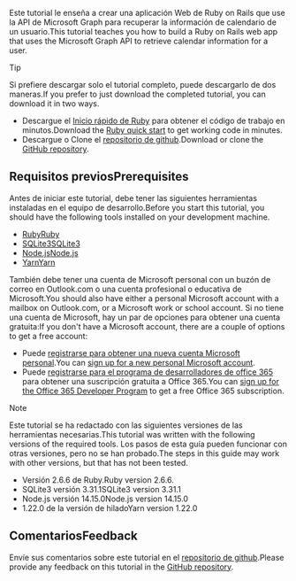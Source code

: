 <!-- markdownlint-disable MD002 MD041 -->

<span data-ttu-id="6d144-101">Este tutorial le enseña a crear una aplicación Web de Ruby on Rails que use la API de Microsoft Graph para recuperar la información de calendario de un usuario.</span><span class="sxs-lookup"><span data-stu-id="6d144-101">This tutorial teaches you how to build a Ruby on Rails web app that uses the Microsoft Graph API to retrieve calendar information for a user.</span></span>

> [!TIP]
> <span data-ttu-id="6d144-102">Si prefiere descargar solo el tutorial completo, puede descargarlo de dos maneras.</span><span class="sxs-lookup"><span data-stu-id="6d144-102">If you prefer to just download the completed tutorial, you can download it in two ways.</span></span>
>
> - <span data-ttu-id="6d144-103">Descargue el [Inicio rápido de Ruby](https://developer.microsoft.com/graph/quick-start?platform=option-ruby) para obtener el código de trabajo en minutos.</span><span class="sxs-lookup"><span data-stu-id="6d144-103">Download the [Ruby quick start](https://developer.microsoft.com/graph/quick-start?platform=option-ruby) to get working code in minutes.</span></span>
> - <span data-ttu-id="6d144-104">Descargue o Clone el [repositorio de github](https://github.com/microsoftgraph/msgraph-training-rubyrailsapp).</span><span class="sxs-lookup"><span data-stu-id="6d144-104">Download or clone the [GitHub repository](https://github.com/microsoftgraph/msgraph-training-rubyrailsapp).</span></span>

## <a name="prerequisites"></a><span data-ttu-id="6d144-105">Requisitos previos</span><span class="sxs-lookup"><span data-stu-id="6d144-105">Prerequisites</span></span>

<span data-ttu-id="6d144-106">Antes de iniciar este tutorial, debe tener las siguientes herramientas instaladas en el equipo de desarrollo.</span><span class="sxs-lookup"><span data-stu-id="6d144-106">Before you start this tutorial, you should have the following tools installed on your development machine.</span></span>

- [<span data-ttu-id="6d144-107">Ruby</span><span class="sxs-lookup"><span data-stu-id="6d144-107">Ruby</span></span>](https://www.ruby-lang.org/en/downloads/)
- [<span data-ttu-id="6d144-108">SQLite3</span><span class="sxs-lookup"><span data-stu-id="6d144-108">SQLite3</span></span>](https://sqlite.org/index.html)
- [<span data-ttu-id="6d144-109">Node.js</span><span class="sxs-lookup"><span data-stu-id="6d144-109">Node.js</span></span>](https://nodejs.org/en/)
- [<span data-ttu-id="6d144-110">Yarn</span><span class="sxs-lookup"><span data-stu-id="6d144-110">Yarn</span></span>](https://yarnpkg.com/)

<span data-ttu-id="6d144-111">También debe tener una cuenta de Microsoft personal con un buzón de correo en Outlook.com o una cuenta profesional o educativa de Microsoft.</span><span class="sxs-lookup"><span data-stu-id="6d144-111">You should also have either a personal Microsoft account with a mailbox on Outlook.com, or a Microsoft work or school account.</span></span> <span data-ttu-id="6d144-112">Si no tiene una cuenta de Microsoft, hay un par de opciones para obtener una cuenta gratuita:</span><span class="sxs-lookup"><span data-stu-id="6d144-112">If you don't have a Microsoft account, there are a couple of options to get a free account:</span></span>

- <span data-ttu-id="6d144-113">Puede [registrarse para obtener una nueva cuenta Microsoft personal](https://signup.live.com/signup?wa=wsignin1.0&rpsnv=12&ct=1454618383&rver=6.4.6456.0&wp=MBI_SSL_SHARED&wreply=https://mail.live.com/default.aspx&id=64855&cbcxt=mai&bk=1454618383&uiflavor=web&uaid=b213a65b4fdc484382b6622b3ecaa547&mkt=E-US&lc=1033&lic=1).</span><span class="sxs-lookup"><span data-stu-id="6d144-113">You can [sign up for a new personal Microsoft account](https://signup.live.com/signup?wa=wsignin1.0&rpsnv=12&ct=1454618383&rver=6.4.6456.0&wp=MBI_SSL_SHARED&wreply=https://mail.live.com/default.aspx&id=64855&cbcxt=mai&bk=1454618383&uiflavor=web&uaid=b213a65b4fdc484382b6622b3ecaa547&mkt=E-US&lc=1033&lic=1).</span></span>
- <span data-ttu-id="6d144-114">Puede [registrarse para el programa de desarrolladores de office 365](https://developer.microsoft.com/office/dev-program) para obtener una suscripción gratuita a Office 365.</span><span class="sxs-lookup"><span data-stu-id="6d144-114">You can [sign up for the Office 365 Developer Program](https://developer.microsoft.com/office/dev-program) to get a free Office 365 subscription.</span></span>

> [!NOTE]
> <span data-ttu-id="6d144-115">Este tutorial se ha redactado con las siguientes versiones de las herramientas necesarias.</span><span class="sxs-lookup"><span data-stu-id="6d144-115">This tutorial was written with the following versions of the required tools.</span></span> <span data-ttu-id="6d144-116">Los pasos de esta guía pueden funcionar con otras versiones, pero no se han probado.</span><span class="sxs-lookup"><span data-stu-id="6d144-116">The steps in this guide may work with other versions, but that has not been tested.</span></span>
>
> - <span data-ttu-id="6d144-117">Versión 2.6.6 de Ruby.</span><span class="sxs-lookup"><span data-stu-id="6d144-117">Ruby version 2.6.6.</span></span>
> - <span data-ttu-id="6d144-118">SQLite3 versión 3.31.1</span><span class="sxs-lookup"><span data-stu-id="6d144-118">SQLite3 version 3.31.1</span></span>
> - <span data-ttu-id="6d144-119">Node.js versión 14.15.0</span><span class="sxs-lookup"><span data-stu-id="6d144-119">Node.js version 14.15.0</span></span>
> - <span data-ttu-id="6d144-120">1.22.0 de la versión de hilado</span><span class="sxs-lookup"><span data-stu-id="6d144-120">Yarn version 1.22.0</span></span>

## <a name="feedback"></a><span data-ttu-id="6d144-121">Comentarios</span><span class="sxs-lookup"><span data-stu-id="6d144-121">Feedback</span></span>

<span data-ttu-id="6d144-122">Envíe sus comentarios sobre este tutorial en el [repositorio de github](https://github.com/microsoftgraph/msgraph-training-rubyrailsapp).</span><span class="sxs-lookup"><span data-stu-id="6d144-122">Please provide any feedback on this tutorial in the [GitHub repository](https://github.com/microsoftgraph/msgraph-training-rubyrailsapp).</span></span>
